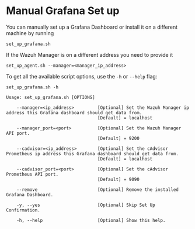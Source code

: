 # Manual Grafana Set up
You can manually set up a Grafana Dashboard or install it on a different machine by running 
```
set_up_grafana.sh
```
If the Wazuh Manager is on a different address you need to provide it
```
set_up_agent.sh --manager=<manager_ip_address>
```


To get all the available script options, use the ```-h``` or ```--help``` flag:
```
set_up_grafana.sh -h

Usage: set_up_grafana.sh [OPTIONS]

    --manager=<ip_address>         [Optional] Set the Wazuh Manager ip address this Grafana dashboard should get data from.
                                   [Default] = localhost

    --manager_port=<port>          [Optional] Set the Wazuh Manager API port.
                                   [Default] = 9200

    --cadvisor=<ip_address>        [Optional] Set the cAdvisor Prometheus ip address this Grafana dashboard should get data from.
                                   [Default] = localhost

    --cadvisor_port=<port>         [Optional] Set the cAdvisor Prometheus API port.
                                   [Default] = 9090

    --remove                       [Optional] Remove the installed Grafana Dashboard.

    -y, --yes                      [Optional] Skip Set Up Confirmation.

    -h, --help                     [Optional] Show this help.
```
